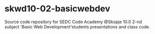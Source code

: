 # skwd10-02-basicwebdev
Source code repository for SEDC Code Academy @Skopje 10.0 2-nd subject 'Basic Web Development'students presentations and class code.
